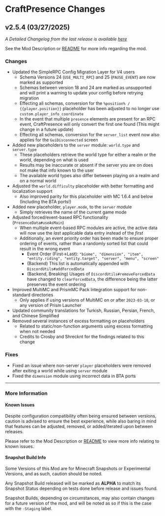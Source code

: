 # CraftPresence Changes

## v2.5.4 (03/27/2025)

_A Detailed Changelog from the last release is
available [here](https://gitlab.com/CDAGaming/CraftPresence/-/compare/release%2Fv2.5.3...release%2Fv2.5.4)_

See the Mod Description or [README](https://gitlab.com/CDAGaming/CraftPresence) for more info regarding the mod.

### Changes

* Updated the SimpleRPC Config Migration Layer for V4 users
    * Schema Versions 24 (`USE_MULTI_RPC`) and 25 (`PAUSE_EVENT`) are now marked as supported
    * Schemas between version 18 and 24 are marked as unsupported and will print a warning to update your config before
      retrying migration
    * Effecting all schemas, conversion for the `%position% / {{player.position}}` placeholder has been adjusted to no
      longer use `custom.player_info_coordinate`
    * In the event that multiple `presence` elements are present for an RPC event, CraftPresence will only convert the
      first one found (This might change in a future update)
    * Effecting all schemas, conversion for the `server_list` event now also applies for the `GuiDisconnected` screen
* Added new placeholders to the `server` module: `world.type` and `server.type`
    * These placeholders retrieve the world type for either a realm or the world, depending on what is used
    * Results may be inaccurate or absent if the server you are on does not make that info known to the user
    * The available world types also differ between playing on a realm and on a normal world
* Adjusted the `world.difficulty` placeholder with better formatting and localization support
    * Also improved parity for this placeholder with MC 1.6.4 and below (Including the BTA ports!)
* Added new placeholder, `player.mode`, to the `server` module
    * Simply retrieves the name of the current game mode
* Adjusted forced/event-based RPC functionality (`PresenceData#useAsMain`)
    * When multiple event-based RPC modules are active, the active data will now use the *last* applicable data entry
      instead of the *first*
    * Additionally, an event priority order has been made to ensure proper ordering of events, rather than a randomly
      sorted list that could result in the wrong event
        * Event Order (First->Last):
          `"biome", "dimension", "item", "entity.riding", "entity.target", "server", "menu", "screen"`
        * (Backend) This list is automatically appended with `DiscordUtils#addForcedData`
        * (Backend, Breaking) Usages of `DiscordUtils#removeForcedData` have changed to `clearForcedData`, the
          difference being the latter preserves the event ordering
* Improved MultiMC and PrismMC Pack Integration support for non-standard directories
    * Only applies if using versions of MultiMC on or after `2023-03-10`, or any version of Prism Launcher
* Updated community translations for Turkish, Russian, Persian, French, and Chinese Simplified
* Removed several instances of excess formatting on placeholders
    * Related to static/non-function arguments using excess formatting when not needed
    * Credits to Crosby and Shrecknt for the findings related to this change

### Fixes

* Fixed an issue where non-server `player` placeholders were removed after exiting a world while using `server` module
* Fixed the `dimension` module using incorrect data in BTA ports

___

### More Information

#### Known Issues

Despite configuration compatibility often being ensured between versions,
caution is advised to ensure the best experience, while also baring in mind that features can be adjusted, removed, or
added/iterated upon between releases.

Please refer to the Mod Description or [README](https://gitlab.com/CDAGaming/CraftPresence) to view more info relating
to known issues.

#### Snapshot Build Info

Some Versions of this Mod are for Minecraft Snapshots or Experimental Versions, and as such, caution should be noted.

Any Snapshot Build released will be marked as **ALPHA** to match its Snapshot Status depending on tests done before
release
and issues found.

Snapshot Builds, depending on circumstances, may also contain changes for a future version of the mod, and will be noted
as so if this is the case with the `-Staging` label.
